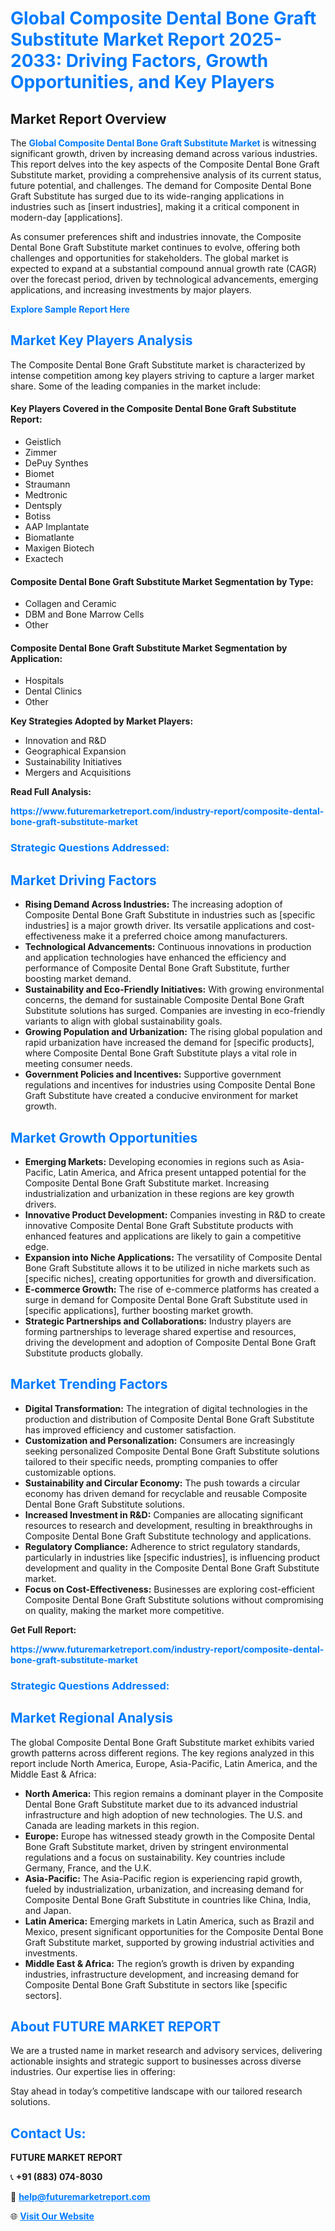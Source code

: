 <h1 style="color: #007BFF;">Global Composite Dental Bone Graft Substitute Market Report 2025-2033: Driving Factors, Growth Opportunities, and Key Players</h1>

<section id="overview">
<h2>Market Report Overview</h2>
<p>The <a href="https://www.futuremarketreport.com/industry-report/composite-dental-bone-graft-substitute-market" style="color: #007BFF; text-decoration: none;"><strong>Global Composite Dental Bone Graft Substitute Market</strong></a> is witnessing significant growth, driven by increasing demand across various industries. This report delves into the key aspects of the Composite Dental Bone Graft Substitute market, providing a comprehensive analysis of its current status, future potential, and challenges. The demand for Composite Dental Bone Graft Substitute has surged due to its wide-ranging applications in industries such as [insert industries], making it a critical component in modern-day [applications].</p>
<p>As consumer preferences shift and industries innovate, the Composite Dental Bone Graft Substitute market continues to evolve, offering both challenges and opportunities for stakeholders. The global market is expected to expand at a substantial compound annual growth rate (CAGR) over the forecast period, driven by technological advancements, emerging applications, and increasing investments by major players.</p>
</section>

<section id="overview">
<p><a href="https://www.futuremarketreport.com/request-sample/reportId=89455" style="color: #007BFF; text-decoration: none;"><strong>Explore Sample Report Here</strong></a></p>
</section>

<section id="key-players">
<h2 style="color: #007BFF;">Market Key Players Analysis</h2>
<p>The Composite Dental Bone Graft Substitute market is characterized by intense competition among key players striving to capture a larger market share. Some of the leading companies in the market include:</p>
<h4>Key Players Covered in the Composite Dental Bone Graft Substitute Report:</h4>
<ul><li>Geistlich</li><li>Zimmer</li><li>DePuy Synthes</li><li>Biomet</li><li>Straumann</li><li>Medtronic</li><li>Dentsply</li><li>Botiss</li><li>AAP Implantate</li><li>Biomatlante</li><li>Maxigen Biotech</li><li>Exactech</li></ul>
<h4>Composite Dental Bone Graft Substitute Market Segmentation by Type:</h4>
<ul><li>Collagen and Ceramic</li><li>DBM and Bone Marrow Cells</li><li>Other</li></ul>

<h4>Composite Dental Bone Graft Substitute Market Segmentation by Application:</h4>
<ul><li>Hospitals</li><li>Dental Clinics</li><li>Other</li></ul>
<p><strong>Key Strategies Adopted by Market Players:</strong></p>
<ul>
<li>Innovation and R&D</li>
<li>Geographical Expansion</li>
<li>Sustainability Initiatives</li>
<li>Mergers and Acquisitions</li>
</ul>
</section>

<section>
<p><strong>Read Full Analysis: </strong></p><a href="https://www.futuremarketreport.com/industry-report/composite-dental-bone-graft-substitute-market" style="color: #007BFF; text-decoration: none;"><strong>https://www.futuremarketreport.com/industry-report/composite-dental-bone-graft-substitute-market</strong></a>
<h3 style="color: #007BFF;">Strategic Questions Addressed:</h3>
</section>

<section id="driving-factors">
<h2 style="color: #007BFF;">Market Driving Factors</h2>
<ul>
<li><strong>Rising Demand Across Industries:</strong> The increasing adoption of Composite Dental Bone Graft Substitute in industries such as [specific industries] is a major growth driver. Its versatile applications and cost-effectiveness make it a preferred choice among manufacturers.</li>
<li><strong>Technological Advancements:</strong> Continuous innovations in production and application technologies have enhanced the efficiency and performance of Composite Dental Bone Graft Substitute, further boosting market demand.</li>
<li><strong>Sustainability and Eco-Friendly Initiatives:</strong> With growing environmental concerns, the demand for sustainable Composite Dental Bone Graft Substitute solutions has surged. Companies are investing in eco-friendly variants to align with global sustainability goals.</li>
<li><strong>Growing Population and Urbanization:</strong> The rising global population and rapid urbanization have increased the demand for [specific products], where Composite Dental Bone Graft Substitute plays a vital role in meeting consumer needs.</li>
<li><strong>Government Policies and Incentives:</strong> Supportive government regulations and incentives for industries using Composite Dental Bone Graft Substitute have created a conducive environment for market growth.</li>
</ul>
</section>

<section id="growth-opportunities">
<h2 style="color: #007BFF;">Market Growth Opportunities</h2>
<ul>
<li><strong>Emerging Markets:</strong> Developing economies in regions such as Asia-Pacific, Latin America, and Africa present untapped potential for the Composite Dental Bone Graft Substitute market. Increasing industrialization and urbanization in these regions are key growth drivers.</li>
<li><strong>Innovative Product Development:</strong> Companies investing in R&D to create innovative Composite Dental Bone Graft Substitute products with enhanced features and applications are likely to gain a competitive edge.</li>
<li><strong>Expansion into Niche Applications:</strong> The versatility of Composite Dental Bone Graft Substitute allows it to be utilized in niche markets such as [specific niches], creating opportunities for growth and diversification.</li>
<li><strong>E-commerce Growth:</strong> The rise of e-commerce platforms has created a surge in demand for Composite Dental Bone Graft Substitute used in [specific applications], further boosting market growth.</li>
<li><strong>Strategic Partnerships and Collaborations:</strong> Industry players are forming partnerships to leverage shared expertise and resources, driving the development and adoption of Composite Dental Bone Graft Substitute products globally.</li>
</ul>
</section>

<section id="trending-factors">
<h2 style="color: #007BFF;">Market Trending Factors</h2>
<ul>
<li><strong>Digital Transformation:</strong> The integration of digital technologies in the production and distribution of Composite Dental Bone Graft Substitute has improved efficiency and customer satisfaction.</li>
<li><strong>Customization and Personalization:</strong> Consumers are increasingly seeking personalized Composite Dental Bone Graft Substitute solutions tailored to their specific needs, prompting companies to offer customizable options.</li>
<li><strong>Sustainability and Circular Economy:</strong> The push towards a circular economy has driven demand for recyclable and reusable Composite Dental Bone Graft Substitute solutions.</li>
<li><strong>Increased Investment in R&D:</strong> Companies are allocating significant resources to research and development, resulting in breakthroughs in Composite Dental Bone Graft Substitute technology and applications.</li>
<li><strong>Regulatory Compliance:</strong> Adherence to strict regulatory standards, particularly in industries like [specific industries], is influencing product development and quality in the Composite Dental Bone Graft Substitute market.</li>
<li><strong>Focus on Cost-Effectiveness:</strong> Businesses are exploring cost-efficient Composite Dental Bone Graft Substitute solutions without compromising on quality, making the market more competitive.</li>
</ul>
</section>

<section>
<p><strong>Get Full Report: </strong></p><a href="https://www.futuremarketreport.com/industry-report/composite-dental-bone-graft-substitute-market" style="color: #007BFF; text-decoration: none;"><strong>https://www.futuremarketreport.com/industry-report/composite-dental-bone-graft-substitute-market</strong></a>
<h3 style="color: #007BFF;">Strategic Questions Addressed:</h3>
</section>


<section id="regional-analysis">
<h2 style="color: #007BFF;">Market Regional Analysis</h2>
<p>The global Composite Dental Bone Graft Substitute market exhibits varied growth patterns across different regions. The key regions analyzed in this report include North America, Europe, Asia-Pacific, Latin America, and the Middle East & Africa:</p>
<ul>
<li><strong>North America:</strong> This region remains a dominant player in the Composite Dental Bone Graft Substitute market due to its advanced industrial infrastructure and high adoption of new technologies. The U.S. and Canada are leading markets in this region.</li>
<li><strong>Europe:</strong> Europe has witnessed steady growth in the Composite Dental Bone Graft Substitute market, driven by stringent environmental regulations and a focus on sustainability. Key countries include Germany, France, and the U.K.</li>
<li><strong>Asia-Pacific:</strong> The Asia-Pacific region is experiencing rapid growth, fueled by industrialization, urbanization, and increasing demand for Composite Dental Bone Graft Substitute in countries like China, India, and Japan.</li>
<li><strong>Latin America:</strong> Emerging markets in Latin America, such as Brazil and Mexico, present significant opportunities for the Composite Dental Bone Graft Substitute market, supported by growing industrial activities and investments.</li>
<li><strong>Middle East & Africa:</strong> The region’s growth is driven by expanding industries, infrastructure development, and increasing demand for Composite Dental Bone Graft Substitute in sectors like [specific sectors].</li>
</ul>
</section>

<footer>
<h2 style="color: #007BFF;">About FUTURE MARKET REPORT</h2>
<p>We are a trusted name in market research and advisory services, delivering actionable insights and strategic support to businesses across diverse industries. Our expertise lies in offering:</p>

<p>Stay ahead in today’s competitive landscape with our tailored research solutions.</p>

<h2 style="color: #007BFF;">Contact Us:</h2>
<p><strong>FUTURE MARKET REPORT</strong></p>
<p>📞 <strong>+91 (883) 074-8030</strong></p>
<p>📧 <strong><a href="mailto:help@futuremarketreport.com" style="color: #007BFF;">help@futuremarketreport.com</a></strong></p>
<p>🌐 <strong><a href="https://www.futuremarketreport.com/" style="color: #007BFF;">Visit Our Website</a></strong></p>
</footer>